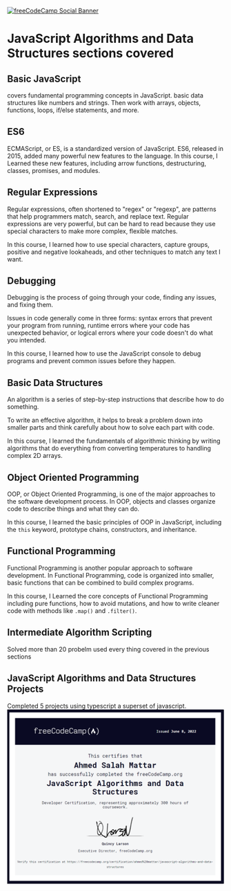 [![freeCodeCamp Social Banner](https://s3.amazonaws.com/freecodecamp/wide-social-banner.png)](https://www.freecodecamp.org/)

# JavaScript Algorithms and Data Structures sections covered

## Basic JavaScript

covers fundamental programming concepts in JavaScript. basic data structures like numbers and strings. Then work with arrays, objects, functions, loops, if/else statements, and more.

## ES6

ECMAScript, or ES, is a standardized version of JavaScript.
ES6, released in 2015, added many powerful new features to the language. In this course, I Learned these new features, including arrow functions, destructuring, classes, promises, and modules.

## Regular Expressions

Regular expressions, often shortened to "regex" or "regexp", are patterns that help programmers match, search, and replace text. Regular expressions are very powerful, but can be hard to read because they use special characters to make more complex, flexible matches.

In this course, I learned how to use special characters, capture groups, positive and negative lookaheads, and other techniques to match any text I want.

## Debugging

Debugging is the process of going through your code, finding any issues, and fixing them.

Issues in code generally come in three forms: syntax errors that prevent your program from running, runtime errors where your code has unexpected behavior, or logical errors where your code doesn't do what you intended.

In this course, I learned how to use the JavaScript console to debug programs and prevent common issues before they happen.

## Basic Data Structures

An algorithm is a series of step-by-step instructions that describe how to do something.

To write an effective algorithm, it helps to break a problem down into smaller parts and think carefully about how to solve each part with code.

In this course, I learned the fundamentals of algorithmic thinking by writing algorithms that do everything from converting temperatures to handling complex 2D arrays.

## Object Oriented Programming

OOP, or Object Oriented Programming, is one of the major approaches to the software development process. In OOP, objects and classes organize code to describe things and what they can do.

In this course, I learned the basic principles of OOP in JavaScript, including the `this` keyword, prototype chains, constructors, and inheritance.

## Functional Programming

Functional Programming is another popular approach to software development. In Functional Programming, code is organized into smaller, basic functions that can be combined to build complex programs.

In this course, I Learned the core concepts of Functional Programming including pure functions, how to avoid mutations, and how to write cleaner code with methods like `.map()` and `.filter()`.

## Intermediate Algorithm Scripting

Solved more than 20 probelm used every thing covered in the previous sections

## JavaScript Algorithms and Data Structures Projects

Completed 5 projects using typescript a superset of javascript.
[![Certification](./certification/JavaScript-Algorithms-and-Data-Structures.png)](https://www.freecodecamp.org/certification/ahmed%20mattar/javascript-algorithms-and-data-structures)
